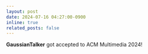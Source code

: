 ```yaml
---
layout: post
date: 2024-07-16 04:27:00-0900
inline: true
related_posts: false
---
```


**GaussianTalker** got accepted to ACM Multimedia 2024!
